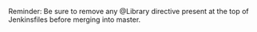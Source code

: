 Reminder: Be sure to remove any @Library directive present at the top of Jenkinsfiles before merging into master.
